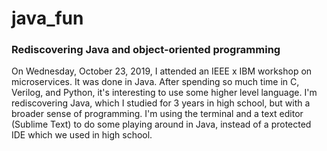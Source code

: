 # java_fun
### Rediscovering Java and object-oriented programming

On Wednesday, October 23, 2019, I attended an IEEE x IBM workshop on microservices. It was done in Java. After spending so much time in C, Verilog, and Python, it's interesting to use some higher level language. I'm rediscovering Java, which I studied for 3 years in high school, but with a broader sense of programming. I'm using the terminal and a text editor (Sublime Text) to do some playing around in Java, instead of a protected IDE which we used in high school.
